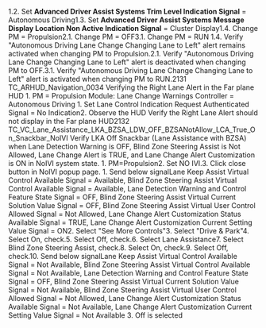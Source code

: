 1.2. Set **Advanced Driver Assist Systems Trim Level Indication Signal** = Autonomous Driving1.3. Set **Advanced Driver Assist Systems Message Display Location Non Active Indication Signal** = Cluster Display1.4. Change PM = Propulsion2.1. Change PM = OFF3.1. Change PM = RUN 1.4. Verify "Autonomous Driving Lane Change Changing Lane to Left" alert remains activated when changing PM to Propulsion.2.1. Verify "Autonomous Driving Lane Change Changing Lane to Left" alert is deactivated when changing PM to OFF.3.1. Verify "Autonomous Driving Lane Change Changing Lane to Left" alert is activated when changing PM to RUN.2131 TC_ARHUD_Navigation_0034 Verifying the Right Lane Alert in the Far plane HUD 1. PM = Propulsion Module: Lane Change Warnings Controller = Autonomous Driving 1. Set Lane Control Indication Request Authenticated Signal = No Indication2. Observe the HUD Verify the Right Lane Alert should not display in the Far plane HUD2132 TC_VC_Lane_Assistance_LKA_BZSA_LDW_OFF_BZSANotAllow_LCA_True_On_Snackbar_NoIVI Verify LKA Off Snackbar (Lane Assistance with BZSA) when Lane Detection Warning is OFF, Blind Zone Steering Assist is Not Allowed, Lane Change Alert is TRUE, and Lane Change Alert Customization is ON in NoIVI system state. 1. PM=Propulsion2. Set NO IVI.3. Click close button in NoIVI popup page. 1. Send below signalLane Keep Assist Virtual Control Available Signal = Available, Blind Zone Steering Assist Virtual Control Available Signal = Available, Lane Detection Warning and Control Feature State Signal = OFF, Blind Zone Steering Assist Virtual Current Solution Value Signal = OFF, Blind Zone Steering Assist Virtual User Control Allowed Signal = Not Allowed, Lane Change Alert Customization Status Available Signal = TRUE, Lane Change Alert Customization Current Setting Value Signal = ON2. Select "See More Controls"3. Select "Drive & Park"4. Select On, check.5. Select Off, check.6. Select Lane Assistance7. Select Blind Zone Steering Assist, check.8. Select On, check.9. Select Off, check.10. Send below signalLane Keep Assist Virtual Control Available Signal = Not Available, Blind Zone Steering Assist Virtual Control Available Signal = Not Available, Lane Detection Warning and Control Feature State Signal = OFF, Blind Zone Steering Assist Virtual Current Solution Value Signal = Not Available, Blind Zone Steering Assist Virtual User Control Allowed Signal = Not Allowed, Lane Change Alert Customization Status Available Signal = Not Available, Lane Change Alert Customization Current Setting Value Signal = Not Available 3. Off is selected